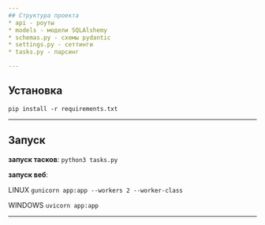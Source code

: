 ```yaml
---
## Структура проекта
* api - роуты
* models - модели SQLAlshemy
* schemas.py - схемы pydantic
* settings.py - сеттинги
* tasks.py - парсинг

---
```

## Установка
`pip install -r requirements.txt`

---
## Запуск
**запуск тасков**:
    `python3 tasks.py`

**запуск веб**:

LINUX   `gunicorn app:app --workers 2 --worker-class`

WINDOWS `uvicorn app:app`

---
